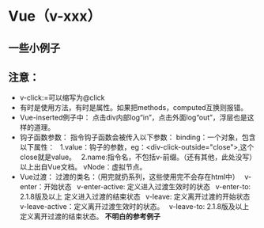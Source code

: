 # Vue（v-xxx）
## 一些小例子
## 注意：
- v-click:=可以缩写为@click
- 有时是使用方法，有时是属性。如果把methods，computed互换则报错。
- Vue-inserted例子中：
点击div内部log“in”，点击外面log“out”，浮层也是这样的道理。
- 钩子函数参数：
指令钩子函数会被传入以下参数：
binding：一个对象，包含以下属性：
&ensp;1.value：钩子的参数，eg：&lt;div-click-outside="close"></div>,这个close就是value。
&ensp;2.name:指令名，不包括v-前缀。（还有其他，此处没写）以上出自Vue文档。
vNode：虚拟节点。
- Vue过渡：
 过渡的类名：（用完就扔系列，这些使用完不会存在html中）
 &ensp;v-enter：开始状态
 &ensp;v-enter-active: 定义进入过渡生效时的状态
 &ensp;v-enter-to: 2.1.8版及以上 定义进入过渡的结束状态
 &ensp;v-leave: 定义离开过渡的开始状态
 &ensp;v-leave-active：定义离开过渡生效时的状态。
 &ensp;v-leave-to: 2.1.8版及以上 定义离开过渡的结束状态。
 **不明白的参考例子**
